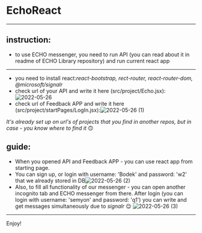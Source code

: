 # EchoReact
***
## **instruction:**

* to use ECHO messenger, you need to run API (you can read about it in readme of ECHO Library repository) and run current react app
***
*  you need to install react:_react-bootstrap, rect-router, react-router-dom, @microsoft/signalr_
* check url of your API and write it here (src/project/Echo.jsx):![2022-05-26](https://user-images.githubusercontent.com/92333588/170547816-8ce84581-bde2-4e81-84ee-5a231210e345.png)
* check url of Feedback APP and write it here (src/project/startPages/LogIn.jsx):![2022-05-26 (1)](https://user-images.githubusercontent.com/92333588/170548877-b2a5f22f-8aaf-442f-b214-c546873a4e9a.png)

_It's already set up on url's of projects that you find in another repos, but in case - you know where to find it_ :upside_down_face:

## **guide:**
* When you opened API and Feedback APP - you can use react app from starting page.
* You can sign up, or login with username: 'Bodek' and password: 'w2' that we already stored in DB![2022-05-26 (2)](https://user-images.githubusercontent.com/92333588/170553002-0540d269-1f4f-4450-839d-56af13fe164a.png)
* Also, to fill all functionality of our messenger - you can open another incognito tab and ECHO messenger from there. After login (you can login with username: 'semyon' and password: 'q1') you can write and get messages simultaneously due to _signalr_ :relieved:
![2022-05-26 (3)](https://user-images.githubusercontent.com/92333588/170554242-b25fbcfe-b8a6-4b4f-af26-ae2aeddfb276.png)
***
Enjoy!
